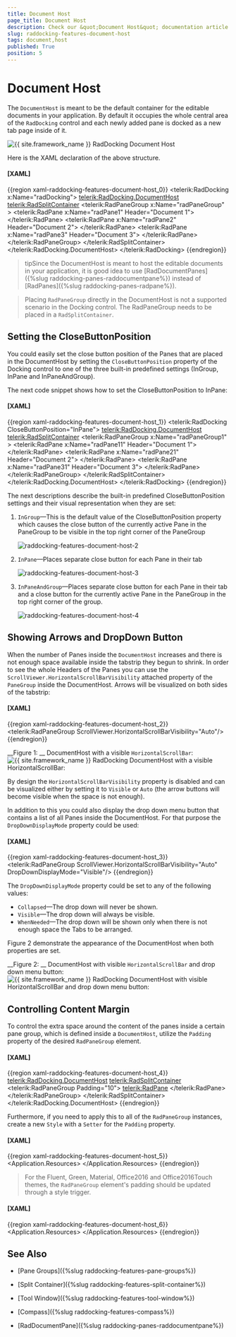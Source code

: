 ```yaml
---
title: Document Host
page_title: Document Host
description: Check our &quot;Document Host&quot; documentation article for the RadDocking {{ site.framework_name }} control.
slug: raddocking-features-document-host
tags: document,host
published: True
position: 5
---
```


# Document Host

The `DocumentHost` is meant to be the default container for the editable documents in your application. By default it occupies the whole central area of the `RadDocking` control and each newly added pane is docked as a new tab page inside of it.

![{{ site.framework_name }} RadDocking Document Host](images/RadDocking_Features_DocumentHost_010.png)

Here is the XAML declaration of the above structure.

#### __[XAML]__

{{region xaml-raddocking-features-document-host_0}}
	<telerik:RadDocking x:Name="radDocking">
	    <telerik:RadDocking.DocumentHost>
	        <telerik:RadSplitContainer>
	            <telerik:RadPaneGroup x:Name="radPaneGroup" >
	                <telerik:RadPane x:Name="radPane1" Header="Document 1">
	                    <TextBlock TextWrapping="Wrap" Text=""></TextBlock>
	                </telerik:RadPane>
	                <telerik:RadPane x:Name="radPane2" Header="Document 2">
	                    <TextBlock TextWrapping="Wrap" Text=""></TextBlock>
	                </telerik:RadPane>
	                <telerik:RadPane x:Name="radPane3" Header="Document 3">
	                    <TextBlock TextWrapping="Wrap" Text=""></TextBlock>
	                </telerik:RadPane>
	            </telerik:RadPaneGroup>
	        </telerik:RadSplitContainer>
	    </telerik:RadDocking.DocumentHost>
	</telerik:RadDocking>
{{endregion}}

>tipSince the DocumentHost is meant to host the editable documents in your application, it is good idea to use [RadDocumentPanes]({%slug raddocking-panes-raddocumentpane%}) instead of [RadPanes]({%slug raddocking-panes-radpane%}).

>Placing `RadPaneGroup` directly in the DocumentHost is not a supported scenario in the Docking control. The RadPaneGroup needs to be placed in a `RadSplitContainer`.

## Setting the CloseButtonPosition

You could easily set the close button position of the Panes that are placed in the DocumentHost by setting the `CloseButtonPosition` property of the Docking control to one of the three built-in predefined settings (InGroup, InPane and InPaneAndGroup).

The next code snippet shows how to set the CloseButtonPosition to InPane:
  
#### __[XAML]__

{{region xaml-raddocking-features-document-host_1}}
	<telerik:RadDocking CloseButtonPosition="InPane">
	    <telerik:RadDocking.DocumentHost>
	        <telerik:RadSplitContainer>
	            <telerik:RadPaneGroup x:Name="radPaneGroup1" >
	                <telerik:RadPane x:Name="radPane11" Header="Document 1">
	                    <TextBlock TextWrapping="Wrap" Text=""></TextBlock>
	                </telerik:RadPane>
	                <telerik:RadPane x:Name="radPane21" Header="Document 2">
	                    <TextBlock TextWrapping="Wrap" Text=""></TextBlock>
	                </telerik:RadPane>
	                <telerik:RadPane x:Name="radPane31" Header="Document 3">
	                    <TextBlock TextWrapping="Wrap" Text=""></TextBlock>
	                </telerik:RadPane>
	            </telerik:RadPaneGroup>
	        </telerik:RadSplitContainer>
	    </telerik:RadDocking.DocumentHost>
	</telerik:RadDocking>
{{endregion}}

The next descriptions describe the built-in predefined CloseButtonPosition settings and their visual representation when they are set:

1. `InGroup`&mdash;This is the default value of the CloseButtonPosition property which causes the close button of the currently active Pane in the PaneGroup to be visible in the top right corner of the PaneGroup

	![raddocking-features-document-host-2](images/raddocking-features-document-host-2.png)

2. `InPane`&mdash;Places separate close button for each Pane in their tab

	![raddocking-features-document-host-3](images/raddocking-features-document-host-3.png)

3. `InPaneAndGroup`&mdash;Places separate close button for each Pane in their tab and a close button for the currently active Pane in the PaneGroup in the top right corner of the group.

	![raddocking-features-document-host-4](images/raddocking-features-document-host-4.png)
	
## Showing Arrows and DropDown Button

When the number of Panes inside the `DocumentHost` increases and there is not enough space available inside the tabstrip they begun to shrink. In order to see the whole Headers of the Panes you can use the `ScrollViewer.HorizontalScrollBarVisibility` attached property of the `PaneGroup` inside the DocumentHost. Arrows will be visualized on both sides of the tabstrip:

#### __[XAML]__

{{region xaml-raddocking-features-document-host_2}}
	<telerik:RadPaneGroup ScrollViewer.HorizontalScrollBarVisibility="Auto"/>
{{endregion}}

__Figure 1: __ DocumentHost with a visible `HorizontalScrollBar`:
![{{ site.framework_name }} RadDocking DocumentHost with a visible `HorizontalScrollBar`:](images/raddocking-features-document-host-5.png)

By design the `HorizontalScrollBarVisibility` property is disabled and can be visualized either by setting it to `Visible` or `Auto` (the arrow buttons will become visible when the space is not enough).

In addition to this you could also display the drop down menu button that contains a list of all Panes inside the DocumentHost. For that purpose the `DropDownDisplayMode` property could be used:

#### __[XAML]__

{{region xaml-raddocking-features-document-host_3}}
	<telerik:RadPaneGroup ScrollViewer.HorizontalScrollBarVisibility="Auto" DropDownDisplayMode="Visible"/>
{{endregion}}

The `DropDownDisplayMode` property could be set to any of the following values:
* `Collapsed`&mdash;The drop down will never be shown.
* `Visible`&mdash;The drop down will always be visible.
* `WhenNeeded`&mdash;The drop down will be shown only when there is not enough space the Tabs to be arranged. 

Figure 2 demonstrate the appearance of the DocumentHost when both properties are set.

__Figure 2: __ DocumentHost with visible `HorizontalScrollBar` and drop down menu button:
![{{ site.framework_name }} RadDocking DocumentHost with visible `HorizontalScrollBar` and drop down menu button:](images/raddocking-features-document-host-6.png)

## Controlling Content Margin

To control the extra space around the content of the panes inside a certain pane group, which is defined inside a `DocumentHost`, utilize the `Padding` property of the desired `RadPaneGroup` element.

#### __[XAML]__

{{region xaml-raddocking-features-document-host_4}}
	<telerik:RadDocking.DocumentHost>
	    <telerik:RadSplitContainer>
	        <telerik:RadPaneGroup Padding="10">
	            <telerik:RadPane>
	                <ScrollViewer/>
	            </telerik:RadPane>
	        </telerik:RadPaneGroup>
	    </telerik:RadSplitContainer>
	</telerik:RadDocking.DocumentHost>
{{endregion}}

Furthermore, if you need to apply this to all of the `RadPaneGroup` instances, create a new `Style` with a `Setter` for the `Padding` property.

#### __[XAML]__

{{region xaml-raddocking-features-document-host_5}}
	<Application.Resources>
		<!-- If you're using the NoXaml binaries, you need to base the custom style on the default one for the control, like so:
		<Style TargetType="telerik:RadPaneGroup" BasedOn="{StaticResource RadPaneGroupStyle}"> -->
		<Style TargetType="telerik:RadPaneGroup">
		    <Setter Property="Padding" Value="10" />
		</Style>
	</Application.Resources>
{{endregion}}

> For the Fluent, Green, Material, Office2016 and Office2016Touch themes, the `RadPaneGroup` element's padding should be updated through a style trigger.

#### __[XAML]__

{{region xaml-raddocking-features-document-host_6}}
	<Application.Resources>
		<!-- If you're using the NoXaml binaries, you need to base the custom style on the default one for the control, like so:
		<Style TargetType="telerik:RadPaneGroup" BasedOn="{StaticResource RadPaneGroupStyle}"> -->
		<Style TargetType="telerik:RadPaneGroup">
		    <Style.Triggers>
			<Trigger Property="IsInDocumentHost" Value="True">
			    <Setter Property="Padding" Value="10" />
			</Trigger>
		    </Style.Triggers>
		</Style>
	</Application.Resources>
{{endregion}}

## See Also

 * [Pane Groups]({%slug raddocking-features-pane-groups%})

 * [Split Container]({%slug raddocking-features-split-container%})

 * [Tool Window]({%slug raddocking-features-tool-window%})

 * [Compass]({%slug raddocking-features-compass%})

 * [RadDocumentPane]({%slug raddocking-panes-raddocumentpane%})
